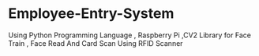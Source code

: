 # Employee-Entry-System
Using Python Programming Language , Raspberry Pi ,CV2 Library for Face Train , Face Read And Card Scan Using RFID Scanner 
